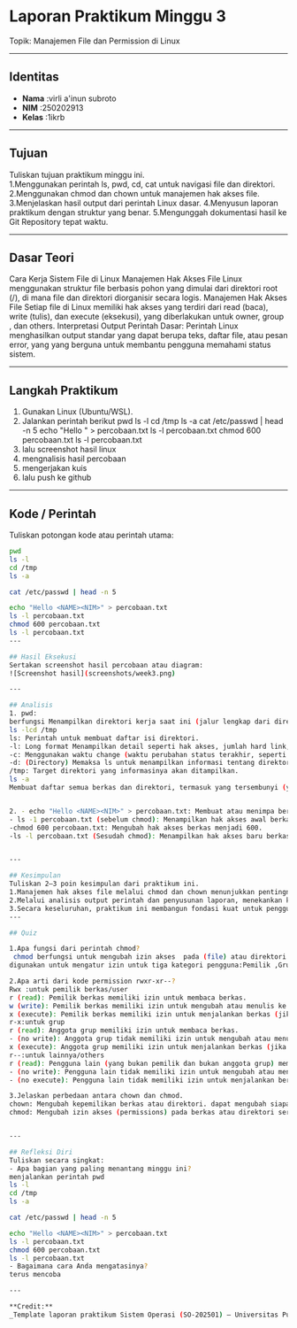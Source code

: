 
# Laporan Praktikum Minggu 3
Topik: Manajemen File dan Permission di Linux  

---

## Identitas
- **Nama**  :virli a'inun subroto   
- **NIM**   :250202913    
- **Kelas** :1ikrb


---

## Tujuan
Tuliskan tujuan praktikum minggu ini.  
1.Menggunakan perintah ls, pwd, cd, cat untuk navigasi file dan direktori.
2.Menggunakan chmod dan chown untuk manajemen hak akses file.
3.Menjelaskan hasil output dari perintah Linux dasar.
4.Menyusun laporan praktikum dengan struktur yang benar.
5.Mengunggah dokumentasi hasil ke Git Repository tepat waktu.


---

## Dasar Teori
Cara Kerja Sistem File di Linux
Manajemen Hak Akses File Linux menggunakan struktur file berbasis pohon yang dimulai dari direktori root (/), di mana file dan direktori diorganisir secara logis. 
Manajemen Hak Akses File Setiap file di Linux memiliki hak akses yang terdiri dari read (baca), write (tulis), dan execute (eksekusi), yang diberlakukan untuk owner, group , dan others.
Interpretasi Output Perintah Dasar: Perintah Linux menghasilkan output standar yang dapat berupa teks, daftar file, atau pesan error, yang yang berguna untuk membantu pengguna memahami status sistem.


---

## Langkah Praktikum
1. Gunakan Linux (Ubuntu/WSL).
2. Jalankan perintah berikut
pwd ls -l cd /tmp ls -a
cat /etc/passwd | head -n 5
echo "Hello <NAME><NIM>" > percobaan.txt
ls -l percobaan.txt
chmod 600 percobaan.txt
ls -l percobaan.txt
3. lalu screenshot hasil linux
4. mengnalisis hasil percobaan
5. mengerjakan kuis
6. lalu push ke github
---

## Kode / Perintah
Tuliskan potongan kode atau perintah utama:
```bash
pwd
ls -l
cd /tmp
ls -a

cat /etc/passwd | head -n 5

echo "Hello <NAME><NIM>" > percobaan.txt
ls -l percobaan.txt
chmod 600 percobaan.txt
ls -l percobaan.txt
---

## Hasil Eksekusi
Sertakan screenshot hasil percobaan atau diagram:
![Screenshot hasil](screenshots/week3.png)

---

## Analisis
1. pwd:
berfungsi Menampilkan direktori kerja saat ini (jalur lengkap dari direktori tempat shell sedang beroperasi).
ls -lcd /tmp
ls: Perintah untuk membuat daftar isi direktori.
-l: Long format Menampilkan detail seperti hak akses, jumlah hard link, pemilik, grup, ukuran, dan tanggal/waktu.
-c: Menggunakan waktu change (waktu perubahan status terakhir, seperti hak akses) untuk pengurutan, dan menampilkannya sebagai waktu dalam format -l.
-d: (Directory) Memaksa ls untuk menampilkan informasi tentang direktori itu sendiri (/tmp), bukan isinya. Jika opsi ini tidak ada, ls akan menampilkan isi dari /tmp.
/tmp: Target direktori yang informasinya akan ditampilkan.
ls -a
Membuat daftar semua berkas dan direktori, termasuk yang tersembunyi (yang namanya diawali dengan tanda titik, misalnya .bashrc atau . dan ..).


2. - echo "Hello <NAME><NIM>" > percobaan.txt: Membuat atau menimpa berkas percobaan.txt.
- ls -1 percobaan.txt (sebelum chmod): Menampilkan hak akses awal berkas.
-chmod 600 percobaan.txt: Mengubah hak akses berkas menjadi 600.
-ls -l percobaan.txt (Sesudah chmod): Menampilkan hak akses baru berkas, yaitu -rw-------.


---

## Kesimpulan
Tuliskan 2–3 poin kesimpulan dari praktikum ini.
1.Manajemen hak akses file melalui chmod dan chown menunjukkan pentingnya kontrol keamanan, di mana hak akses dapat diatur untuk owner, group, dan others, seperti mengubah file menjadi mode 600 untuk membatasi akses hanya kepada pemilik.
2.Melalui analisis output perintah dan penyusunan laporan, menekankan kemampuan interpretasi hasil eksekusi Linux serta dokumentasi yang tepat waktu ke Git Repository.
3.Secara keseluruhan, praktikum ini membangun fondasi kuat untuk penggunaan Linux dalam tugas sehari-hari, seperti administrasi sistem dan pengembangan perangkat lunak.
---

## Quiz

1.Apa fungsi dari perintah chmod?
 chmod berfungsi untuk mengubah izin akses  pada (file) atau direktori dalam sistem operasi Linux dan sistem operasi berbasis Unix lainnya. Izin akses 
digunakan untuk mengatur izin untuk tiga kategori pengguna:Pemilik ,Grup,Lainnya (Others/World)

2.Apa arti dari kode permission rwxr-xr--?
Rwx :untuk pemilik berkas/user
r (read): Pemilik berkas memiliki izin untuk membaca berkas.
w (write): Pemilik berkas memiliki izin untuk mengubah atau menulis ke berkas.
x (execute): Pemilik berkas memiliki izin untuk menjalankan berkas (jika berkas tersebut adalah program yang dapat dieksekusi) atau masuk ke dalam direktori (jika itu adalah direktori).
r-x:untuk grup
r (read): Anggota grup memiliki izin untuk membaca berkas.
- (no write): Anggota grup tidak memiliki izin untuk mengubah atau menulis ke berkas.
x (execute): Anggota grup memiliki izin untuk menjalankan berkas (jika berkas tersebut adalah program yang dapat dieksekusi) atau masuk ke dalam direktori (jika itu adalah direktori).
r--:untuk lainnya/others
r (read): Pengguna lain (yang bukan pemilik dan bukan anggota grup) memiliki izin untuk membaca berkas.
- (no write): Pengguna lain tidak memiliki izin untuk mengubah atau menulis ke berkas.
- (no execute): Pengguna lain tidak memiliki izin untuk menjalankan berkas atau masuk ke dalam direktori. 

3.Jelaskan perbedaan antara chown dan chmod.
chown: Mengubah kepemilikan berkas atau direktori. dapat mengubah siapa pemilik (user) dan/atau grup dari sebuah berkas.
chmod: Mengubah izin akses (permissions) pada berkas atau direktori serta  menentukan siapa (pemilik, grup, atau lainnya).


---

## Refleksi Diri
Tuliskan secara singkat:
- Apa bagian yang paling menantang minggu ini?
menjalankan perintah pwd
ls -l
cd /tmp
ls -a

cat /etc/passwd | head -n 5

echo "Hello <NAME><NIM>" > percobaan.txt
ls -l percobaan.txt
chmod 600 percobaan.txt
ls -l percobaan.txt  
- Bagaimana cara Anda mengatasinya?
terus mencoba  

---

**Credit:**  
_Template laporan praktikum Sistem Operasi (SO-202501) – Universitas Putra Bangsa_

